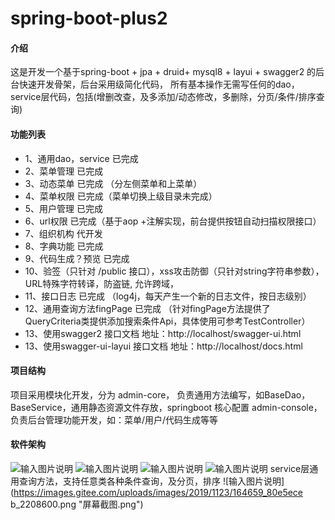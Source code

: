 # spring-boot-plus2

#### 介绍
这是开发一个基于spring-boot + jpa + druid+ mysql8 + layui + swagger2 的后台快速开发骨架，后台采用级简化代码，
所有基本操作无需写任何的dao，service层代码，包括(增删改查，及多添加/动态修改，多删除，分页/条件/排序查询)

#### 功能列表

- 1、通用dao，service 已完成
- 2、菜单管理         已完成
- 3、动态菜单         已完成 （分左侧菜单和上菜单）
- 4、菜单权限         已完成（菜单切换上级目录未完成） 
- 5、用户管理         已完成         
- 6、url权限          已完成（基于aop +注解实现，前台提供按钮自动扫描权限接口）
- 7、组织机构         代开发  
- 8、字典功能         已完成                
- 9、代码生成？预览    已完成
- 10、验签（只针对 /public 接口），xss攻击防御（只针对string字符串参数），URL特殊字符转译，防盗链, 允许跨域，
- 11、接口日志               已完成 （log4j，每天产生一个新的日志文件，按日志级别）
- 12、通用查询方法fingPage    已完成 （针对fingPage方法提供了QueryCriteria类提供添加搜索条件Api，具体使用可参考TestController）
- 13、使用swagger2 接口文档         地址：http://localhost/swagger-ui.html
- 13、使用swagger-ui-layui 接口文档 地址：http://localhost/docs.html


#### 项目结构
项目采用模块化开发，分为 
admin-core，      负责通用方法编写，如BaseDao，BaseService，通用静态资源文件存放，springboot 核心配置
admin-console，   负责后台管理功能开发，如：菜单/用户/代码生成等等 


#### 软件架构
![输入图片说明](https://images.gitee.com/uploads/images/2019/1117/024447_b426895b_2208600.png "屏幕截图.png")
![输入图片说明](https://images.gitee.com/uploads/images/2019/1117/024625_4836e129_2208600.png "屏幕截图.png")
![输入图片说明](https://images.gitee.com/uploads/images/2019/1123/164312_6a8e6a2c_2208600.png "屏幕截图.png")
![输入图片说明](https://images.gitee.com/uploads/images/2019/1123/164615_5679f96f_2208600.png "屏幕截图.png")
service层通用查询方法，支持任意类各种条件查询，及分页，排序
![输入图片说明](https://images.gitee.com/uploads/images/2019/1123/164659_80e5ece
b_2208600.png "屏幕截图.png")
